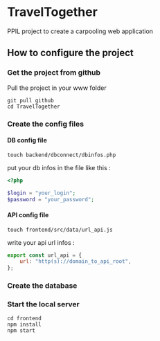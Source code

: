 # TravelTogether

PPIL project to create a carpooling web application

## How to configure the project

### Get the project from github

Pull the project in your www folder

```shell
git pull github
cd TravelTogether
```

### Create the config files

#### DB config file

```shell
touch backend/dbconnect/dbinfos.php
```

put your db infos in the file like this :

```php
<?php

$login = "your_login";
$password = "your_password";
```

#### API config file

```shell
touch frontend/src/data/url_api.js
```

write your api url infos :

```js
export const url_api = {
    url: "http(s)://domain_to_api_root",
};
```

### Create the database

### Start the local server

```shell
cd frontend
npm install
npm start
```
